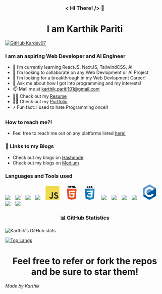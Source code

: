 <h3 align="center">
    < Hi There! /> 👋
</h3>

<h1 align="center">
    I am Karthik Pariti
</h1>

[![GitHub Kardev07](https://img.shields.io/github/followers/Kardev07?label=follow&style=social)](https://github.com/Kardev07)


<h3>
    I am an aspiring Web Developer and AI Engineer
</h3>

- 🌱 I’m currently learning ReactJS, NextJS, TailwindCSS, AI
- 👯 I’m looking to collaborate on any Web Devlopment or AI Project
- 🤔 I’m looking for a breakthrough in my Web Devlopment Career!
- 💬 Ask me about how I got into programming and my interests!
- 📫 Mail me at karthik.pariti101@gmail.com
- 🙆‍♂️ Check out my [Resume](https://resume-9f5c3.web.app/)
- 🙆‍♂️ Check out my [Portfolio](https://kardev07.github.io/my-portfolio/)
- ⚡ Fun fact: I used to hate Programming once!!

<h3>How to reach me?!</h3>

- Feel free to reach me out on any platforms listed [here!](https://links-app-kardev07.vercel.app)

<h3>
    📕 Links to my Blogs
</h3>

- Check out my blogs on [Hashnode](https://kardev07.hashnode.dev/)
- Check out my blogs on [Medium](https://karthikpariti.medium.com/)

<h3>
    Languages and Tools used
</h3>

[<img width="45px" padding="10px" src="https://code.visualstudio.com/assets/images/code-stable-white.png" />][vscode] &nbsp;&nbsp;
[<img width="45px" src="https://www.programmersought.com/images/282/eb2c5acfb0cf98f7219e8195e43c5732.png" />][anaconda] &nbsp;&nbsp;
[<img width="45px" src="https://cdn.discordapp.com/attachments/873792024682307585/873952168179281960/UHqP0Hyalcn6Tqx5oAAAAASUVORK5CYII.png" />][github] &nbsp;&nbsp;
[<img width="45px" src="https://upload.wikimedia.org/wikipedia/commons/thumb/3/3f/Git_icon.svg/1024px-Git_icon.svg.png" />][git] &nbsp;&nbsp;
[<img width="45px" src="https://raw.githubusercontent.com/devicons/devicon/master/icons/javascript/javascript-original.svg" />][js] &nbsp;&nbsp;
[<img width="45px" src="https://raw.githubusercontent.com/devicons/devicon/master/icons/html5/html5-original-wordmark.svg" />][html] &nbsp;
[<img width="45px" src="https://raw.githubusercontent.com/devicons/devicon/master/icons/css3/css3-original-wordmark.svg" />][css] &nbsp;&nbsp;
[<img width="50px" src="https://cdn.iconscout.com/icon/free/png-512/react-1-282599.png" />][react] &nbsp;&nbsp;
[<img width="50px" src="https://upload.wikimedia.org/wikipedia/commons/thumb/8/8e/Nextjs-logo.svg/1200px-Nextjs-logo.svg.png" />][next] &nbsp;&nbsp;
[<img width="50px" src="https://img.icons8.com/color/452/nodejs.png" />][node] &nbsp;&nbsp;
[<img width="50px" src="https://cdn3.iconfinder.com/data/icons/logos-and-brands-adobe/512/267_Python-512.png" />][python] &nbsp;&nbsp;
[<img width="50px" src="https://raw.githubusercontent.com/devicons/devicon/master/icons/c/c-original.svg" />][c] &nbsp;&nbsp;
[<img width="50px" src="https://camo.githubusercontent.com/dd4b2422ed3bfc9da88c43d18550375c66f9584327dff7ecc19315ce50b96f07/68747470733a2f2f7777772e766563746f726c6f676f2e7a6f6e652f6c6f676f732f66697265626173652f66697265626173652d69636f6e2e737667" />][firebase] &nbsp;&nbsp;
[<img width="50px" src="https://user-images.githubusercontent.com/42747200/46140125-da084900-c26d-11e8-8ea7-c45ae6306309.png" />][c++] &nbsp;&nbsp;

<h3 align="center">
   📊 GitHub Statistics
</h3>

![Karthik's GitHub stats](https://github-readme-stats.vercel.app/api?username=Kardev07&show_icons=true&theme=tokyonight)

[![Top Langs](https://github-readme-stats.vercel.app/api/top-langs/?username=Kardev07&show_icons=true&theme=dracula&layout=compact)](https://github.com/anuraghazra/github-readme-stats)

<h1 align="center">
    Feel free to refer or fork the repos and be sure to star them!
</h1>

<h6 align="left">
    Made by Karthik
</h6>

[twitter]: https://twitter.com/MrPkar
[instagram]: https://www.instagram.com/__mr.pkar__/
[github]: https://github.com/Kardev07
[mail]: mailto:karthik.pariti101@gmail.com
[vscode]: https://code.visualstudio.com/
[anaconda]: https://www.anaconda.com/
[git]: https://git-scm.com/
[js]: https://developer.mozilla.org/en-US/docs/Web/JavaScript
[html]: https://www.w3.org/html/
[css]: https://www.w3schools.com/css/
[react]: https://reactjs.org/
[next]: https://nextjs.org/
[node]: https://nodejs.org/
[python]: https://www.python.org/
[c]: https://www.cprogramming.com/
[firebase]: https://firebase.google.com/
[c++]: https://www.w3schools.com/CPP/default.asp





